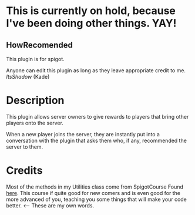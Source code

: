 # This is currently on hold, because I've been doing other things. YAY!

## HowRecomended

This plugin is for spigot.

Anyone can edit this plugin as long as they leave appropriate credit to me. _ItsShadow_ (Kade)


# Description

This plugin allows server owners to give rewards to players that bring other players onto the server.

When a new player joins the server, they are instantly put into a conversation with the plugin that asks them who, if any,
recommended the server to them.

# Credits

Most of the methods in my Utilities class come from SpigotCourse Found [here](https://spigotcourse.org).
This course if quite good for new comers and is even good for the more advanced of you, teaching you some things
that will make your code better. <-- These are my own words. 
